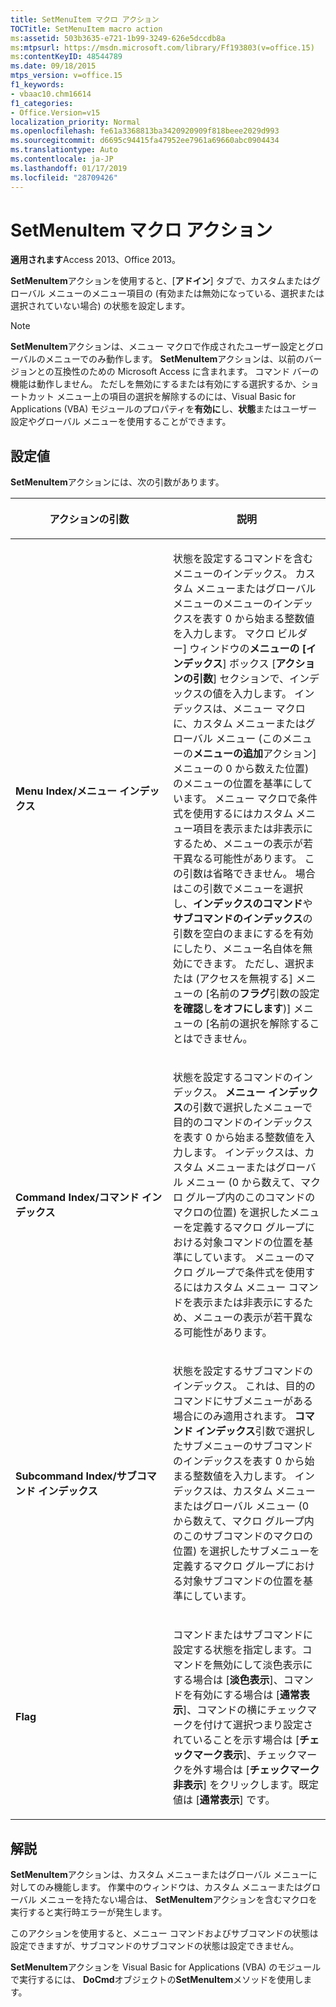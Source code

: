 ```yaml
---
title: SetMenuItem マクロ アクション
TOCTitle: SetMenuItem macro action
ms:assetid: 503b3635-e721-1b99-3249-626e5dccdb8a
ms:mtpsurl: https://msdn.microsoft.com/library/Ff193803(v=office.15)
ms:contentKeyID: 48544789
ms.date: 09/18/2015
mtps_version: v=office.15
f1_keywords:
- vbaac10.chm16614
f1_categories:
- Office.Version=v15
localization_priority: Normal
ms.openlocfilehash: fe61a3368813ba3420920909f818beee2029d993
ms.sourcegitcommit: d6695c94415fa47952ee7961a69660abc0904434
ms.translationtype: Auto
ms.contentlocale: ja-JP
ms.lasthandoff: 01/17/2019
ms.locfileid: "28709426"
---
```

# <a name="setmenuitem-macro-action"></a>SetMenuItem マクロ アクション

**適用されます**Access 2013、Office 2013。

**SetMenuItem**アクションを使用すると、[**アドイン**] タブで、カスタムまたはグローバル メニューのメニュー項目の (有効または無効になっている、選択または選択されていない場合) の状態を設定します。

> [!NOTE]
> **SetMenuItem**アクションは、メニュー マクロで作成されたユーザー設定とグローバルのメニューでのみ動作します。 **SetMenuItem**アクションは、以前のバージョンとの互換性のための Microsoft Access に含まれます。 コマンド バーの機能は動作しません。 ただしを無効にするまたは有効にする選択するか、ショートカット メニュー上の項目の選択を解除するのには、Visual Basic for Applications (VBA) モジュールのプロパティを**有効に**し、**状態**またはユーザー設定やグローバル メニューを使用することができます。

## <a name="setting"></a>設定値

**SetMenuItem**アクションには、次の引数があります。

<table>
<colgroup>
<col style="width: 50%" />
<col style="width: 50%" />
</colgroup>
<thead>
<tr class="header">
<th><p>アクションの引数</p></th>
<th><p>説明</p></th>
</tr>
</thead>
<tbody>
<tr class="odd">
<td><p><strong>Menu Index/メニュー インデックス</strong></p></td>
<td><p>状態を設定するコマンドを含むメニューのインデックス。 カスタム メニューまたはグローバル メニューのメニューのインデックスを表す 0 から始まる整数値を入力します。 マクロ ビルダー] ウィンドウの<strong>メニューの [インデックス</strong>] ボックス [<strong>アクションの引数</strong>] セクションで、インデックスの値を入力します。 インデックスは、メニュー マクロに、カスタム メニューまたはグローバル メニュー (このメニューの<strong>メニューの追加</strong>アクション] メニューの 0 から数えた位置) のメニューの位置を基準にしています。 メニュー マクロで条件式を使用するにはカスタム メニュー項目を表示または非表示にするため、メニューの表示が若干異なる可能性があります。 この引数は省略できません。 場合はこの引数でメニューを選択し、<strong>インデックスのコマンド</strong>や<strong>サブコマンドのインデックス</strong>の引数を空白のままにするを有効にしたり、メニュー名自体を無効にできます。 ただし、選択または (アクセスを無視する] メニューの [名前の<strong>フラグ</strong>引数の設定<strong>を確認</strong>し<strong>をオフにします</strong>)] メニューの [名前の選択を解除することはできません。</p></td>
</tr>
<tr class="even">
<td><p><strong>Command Index/コマンド インデックス</strong></p></td>
<td><p>状態を設定するコマンドのインデックス。 <strong>メニュー インデックス</strong>の引数で選択したメニューで目的のコマンドのインデックスを表す 0 から始まる整数値を入力します。 インデックスは、カスタム メニューまたはグローバル メニュー (0 から数えて、マクロ グループ内のこのコマンドのマクロの位置) を選択したメニューを定義するマクロ グループにおける対象コマンドの位置を基準にしています。 メニューのマクロ グループで条件式を使用するにはカスタム メニュー コマンドを表示または非表示にするため、メニューの表示が若干異なる可能性があります。</p></td>
</tr>
<tr class="odd">
<td><p><strong>Subcommand Index/サブコマンド インデックス</strong></p></td>
<td><p>状態を設定するサブコマンドのインデックス。 これは、目的のコマンドにサブメニューがある場合にのみ適用されます。 <strong>コマンド インデックス</strong>引数で選択したサブメニューのサブコマンドのインデックスを表す 0 から始まる整数値を入力します。 インデックスは、カスタム メニューまたはグローバル メニュー (0 から数えて、マクロ グループ内のこのサブコマンドのマクロの位置) を選択したサブメニューを定義するマクロ グループにおける対象サブコマンドの位置を基準にしています。</p></td>
</tr>
<tr class="even">
<td><p><strong>Flag</strong></p></td>
<td><p>コマンドまたはサブコマンドに設定する状態を指定します。コマンドを無効にして淡色表示にする場合は [<strong>淡色表示</strong>]、コマンドを有効にする場合は [<strong>通常表示</strong>]、コマンドの横にチェックマークを付けて選択つまり設定されていることを示す場合は [<strong>チェックマーク表示</strong>]、チェックマークを外す場合は [<strong>チェックマーク非表示</strong>] をクリックします。既定値は [<strong>通常表示</strong>] です。</p></td>
</tr>
</tbody>
</table>


## <a name="remarks"></a>解説

**SetMenuItem**アクションは、カスタム メニューまたはグローバル メニューに対してのみ機能します。 作業中のウィンドウは、カスタム メニューまたはグローバル メニューを持たない場合は、 **SetMenuItem**アクションを含むマクロを実行すると実行時エラーが発生します。

このアクションを使用すると、メニュー コマンドおよびサブコマンドの状態は設定できますが、サブコマンドのサブコマンドの状態は設定できません。

**SetMenuItem**アクションを Visual Basic for Applications (VBA) のモジュールで実行するには、 **DoCmd**オブジェクトの**SetMenuItem**メソッドを使用します。

